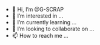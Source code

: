 - 👋 Hi, I’m @G-SCRAP
- 👀 I’m interested in ...
- 🌱 I’m currently learning ...
- 💞️ I’m looking to collaborate on ...
- 📫 How to reach me ...

<!---
G-SCRAP/G-SCRAP is a ✨ special ✨ repository because its `README.md` (this file) appears on your GitHub profile.
You can click the Preview link to take a look at your changes.
--->
